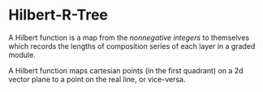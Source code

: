 # Hilbert-R-Tree

A Hilbert function is a map from the *nonnegative integers* to themselves which records the lengths of composition series of each layer in a graded module.

A Hilbert function maps cartesian points (in the first quadrant) on a 2d vector plane to a point on the real line, or vice-versa. 
